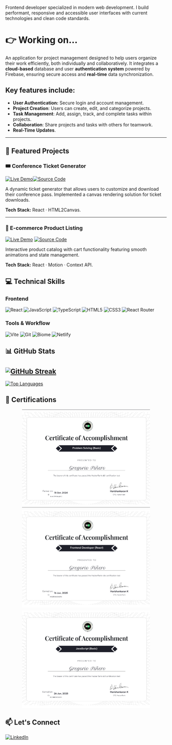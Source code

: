 Frontend developer specialized in modern web development. I build performant, responsive and accessible user interfaces with current technologies and clean code standards.

# 👉 Working on...
An application for project management designed to help users organize their work efficiently, both individually and collaboratively. It integrates a **cloud-based** database and user **authentication system** powered by Firebase, ensuring secure access and **real-time** data synchronization.

## Key features include:
-   **User Authentication:** Secure login and account management.
-   **Project Creation**: Users can create, edit, and categorize projects.
-   **Task Management**: Add, assign, track, and complete tasks within projects.
-   **Collaboration**: Share projects and tasks with others for teamwork.
-   **Real-Time Updates**.

---

## 🚀 Featured Projects

### 🎟️ Conference Ticket Generator

[![Live Demo](https://img.shields.io/badge/LIVE_DEMO-00C7B7?style=for-the-badge&logo=netlify&logoColor=white)](https://grego-conference-ticket-generator.netlify.app/)[![Source Code](https://img.shields.io/badge/SOURCE_CODE-181717?style=for-the-badge&logo=github&logoColor=white)](https://github.com/Grego14/conference-ticket-generator-main)

A dynamic ticket generator that allows users to customize and download their conference pass. Implemented a canvas rendering solution for ticket downloads.

**Tech Stack:** React · HTML2Canvas.

---

### 🛒 E-commerce Product Listing
[![Live Demo](https://img.shields.io/badge/LIVE_DEMO-00C7B7?style=for-the-badge&logo=netlify&logoColor=white)](https://product-cart-with-list.netlify.app/)
[![Source Code](https://img.shields.io/badge/SOURCE_CODE-181717?style=for-the-badge&logo=github&logoColor=white)](https://github.com/Grego14/FrontendMentor_Challenges/tree/main/challenges/product-list-with-cart-main)

Interactive product catalog with cart functionality featuring smooth animations and state management.

**Tech Stack:** React · Motion · Context API.

## 💻 Technical Skills

### Frontend
![React](https://img.shields.io/badge/React-61DAFB?style=for-the-badge&logo=react&logoColor=black)
![JavaScript](https://img.shields.io/badge/JavaScript-F7DF1E?style=for-the-badge&logo=javascript&logoColor=black)
![TypeScript](https://img.shields.io/badge/TypeScript-3178C6?style=for-the-badge&logo=typescript&logoColor=white)
![HTML5](https://img.shields.io/badge/HTML5-E34F26?style=for-the-badge&logo=html5&logoColor=white)
![CSS3](https://img.shields.io/badge/CSS3-1572B6?style=for-the-badge&logo=css3&logoColor=white)
![React Router](https://img.shields.io/badge/React_Router-CA4245?style=for-the-badge&logo=react-router&logoColor=white)

### Tools & Workflow
![Vite](https://img.shields.io/badge/Vite-646CFF?style=for-the-badge&logo=vite&logoColor=white)
![Git](https://img.shields.io/badge/Git-F05032?style=for-the-badge&logo=git&logoColor=white)
![Biome](https://img.shields.io/badge/Biome-60A5FA?style=for-the-badge&logo=biome&logoColor=white)
![Netlify](https://img.shields.io/badge/Netlify-00C7B7?style=for-the-badge&logo=netlify&logoColor=white)

## 📊 GitHub Stats

[![GitHub Streak](https://streak-stats.demolab.com?user=Grego14&theme=tokyonight&hide_border=true&border_radius=15&card_width=510)](https://git.io/streak-stats)
---
[![Top Languages](https://github-readme-stats.vercel.app/api/top-langs/?username=Grego14&layout=compact&theme=tokyonight&hide_border=true)](https://github.com/anuraghazra/github-readme-stats)

## 📜 Certifications

<div style='display: flex; flex-wrap: wrap; gap: .5rem; justify-content: center;'>
    <img src="./problem_solving_basic_certificate.png" width="400" alt="HackerRank Problem Solving Basic Certificate">
    <img src="./frontend_developer_react_certificate.png" width="400" alt="HackerRank Frontend Developer Certificate">
    <img src="./javascript_basic_certificate.png" width="400" alt="HackerRank JavaScript Basic Certificate">
</div>

## 📫 Let's Connect

[![LinkedIn](https://img.shields.io/badge/LinkedIn-0A66C2?style=for-the-badge&logo=linkedin&logoColor=white)](https://www.linkedin.com/in/gregorio-pi%C3%B1ero/)

